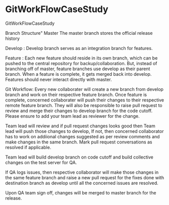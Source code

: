 # GitWorkFlowCaseStudy
GitWorkFlowCaseStudy

Branch Structure"
Master
The master branch stores the official release history 

Develop :
Develop branch serves as an integration branch for features.

Feature :
Each new feature should reside in its own branch, which can be pushed to the central repository for backup/collaboration. But, instead of branching off of master, feature branches use develop as their parent branch. 
When a feature is complete, it gets merged back into develop. 
Features should never interact directly with master.


Git Workflow:
Every new collaborater will create a new branch from develop branch and work on their respective feature branch.
Once feature is complete, concerned collaborater will push their changes to their respective remote feature branch.
They will also be responsible to raise pull request to review and merge their changes to develop branch for the code cutoff.
Please ensure to add your team lead as reviewer for the change.

Team lead will review and if pull request changes looks good then Team lead will push those changes to develop, If not, then concerned collaborator has to work on addiional changes suggested as per review comments and make changes in the same branch.
Mark pull request conversations as resolved if applicable.

Team lead will build develop branch on code cutoff and build collective changes on the test server for QA.

If QA logs issues, then respective collaborator will make those changes in the same feature branch and raise a new pull request for the fixes done with destination branch as develop until all the concerned issues are resolved.

Upon QA team sign off, changes will be merged to master branch for the release.
